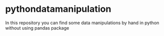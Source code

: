 # pythondatamanipulation
In this repository you can find some data manipulations by hand in python without using pandas package
